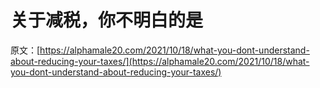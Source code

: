 # 关于减税，你不明白的是

原文：[https://alphamale20.com/2021/10/18/what-you-dont-understand-about-reducing-your-taxes/](https://alphamale20.com/2021/10/18/what-you-dont-understand-about-reducing-your-taxes/)